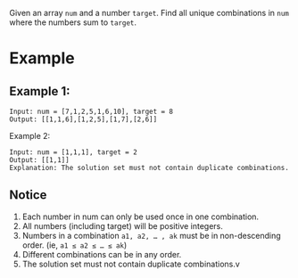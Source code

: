 Given an array `num` and a number `target`. Find all unique combinations in `num` where the numbers sum to `target`.

# Example
## Example 1:
```
Input: num = [7,1,2,5,1,6,10], target = 8
Output: [[1,1,6],[1,2,5],[1,7],[2,6]]
```
Example 2:
```
Input: num = [1,1,1], target = 2
Output: [[1,1]]
Explanation: The solution set must not contain duplicate combinations.
```
## Notice
1. Each number in num can only be used once in one combination.
2. All numbers (including target) will be positive integers.
3. Numbers in a combination `a1, a2, … , ak` must be in non-descending order. (ie, `a1 ≤ a2 ≤ … ≤ ak`)
4. Different combinations can be in any order.
5. The solution set must not contain duplicate combinations.v